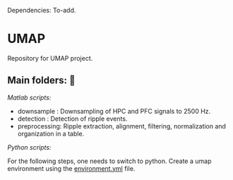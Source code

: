 Dependencies: To-add. 


# UMAP
Repository for UMAP project. 

## Main folders: :file_folder: 

*Matlab scripts:*
* downsample : Downsampling of HPC and PFC signals to 2500 Hz. 
* detection : Detection of ripple events. 
* preprocessing: Ripple extraction, alignment, filtering, normalization and organization in a table. 

*Python scripts:*

For the following steps, one needs to switch to python. Create a umap environment using the [environment.yml](https://github.com/genzellab/UMAP/blob/main/environment.yml) file.
